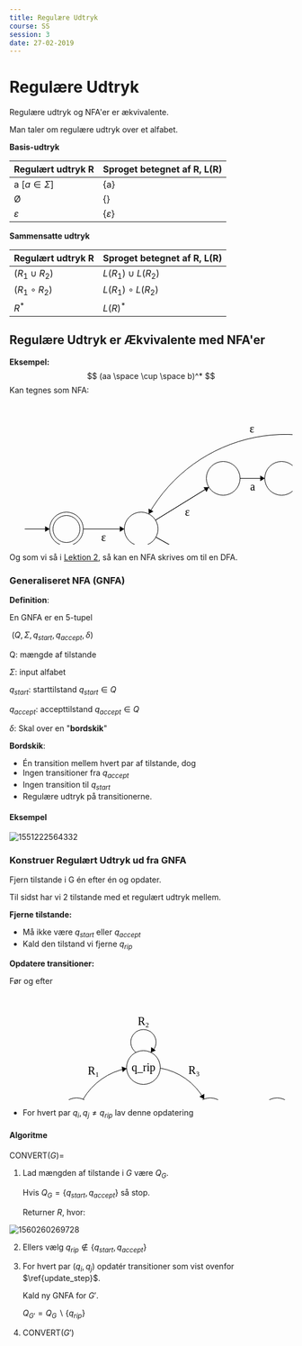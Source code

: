 ```yaml
---
title: Regulære Udtryk
course: SS
session: 3
date: 27-02-2019
---
```


# Regulære Udtryk

Regulære udtryk og NFA'er er ækvivalente.

Man taler om regulære udtryk over et alfabet.



**Basis-udtryk**

| Regulært udtryk R | Sproget betegnet af R, L(R) |
| ----------------- | --------------------------- |
| a $[a\in \Sigma]$ | {a}                         |
| Ø                 | {}                          |
| $\varepsilon$     | {$\varepsilon$}             |

**Sammensatte udtryk**

| Regulært udtryk R | Sproget betegnet af R, L(R) |
| ----------------- | --------------------------- |
| $(R_1\cup R_2)$   | $L(R_1) \cup L(R_2)$        |
| $(R_1 \circ R_2)$ | $L(R_1) \circ L(R_2)$       |
| $R^*$             | $L(R)^*$                    |



## Regulære Udtryk er Ækvivalente med NFA'er

**Eksempel:**
$$
(aa \space \cup \space b)^*
$$
Kan tegnes som NFA:

<svg width="800" height="400" version="1.1" xmlns="http://www.w3.org/2000/svg">
	<ellipse stroke="black" stroke-width="1" fill="none" cx="101.5" cy="224.5" rx="30" ry="30"/>
	<ellipse stroke="black" stroke-width="1" fill="none" cx="101.5" cy="224.5" rx="24" ry="24"/>
	<ellipse stroke="black" stroke-width="1" fill="none" cx="234.5" cy="224.5" rx="30" ry="30"/>
	<ellipse stroke="black" stroke-width="1" fill="none" cx="380.5" cy="134.5" rx="30" ry="30"/>
	<ellipse stroke="black" stroke-width="1" fill="none" cx="380.5" cy="305.5" rx="30" ry="30"/>
	<ellipse stroke="black" stroke-width="1" fill="none" cx="484.5" cy="134.5" rx="30" ry="30"/>
	<ellipse stroke="black" stroke-width="1" fill="none" cx="586.5" cy="134.5" rx="30" ry="30"/>
	<ellipse stroke="black" stroke-width="1" fill="none" cx="685.5" cy="134.5" rx="30" ry="30"/>
	<ellipse stroke="black" stroke-width="1" fill="none" cx="685.5" cy="134.5" rx="24" ry="24"/>
	<ellipse stroke="black" stroke-width="1" fill="none" cx="484.5" cy="305.5" rx="30" ry="30"/>
	<ellipse stroke="black" stroke-width="1" fill="none" cx="484.5" cy="305.5" rx="24" ry="24"/>
	<polygon stroke="black" stroke-width="1" points="27.5,224.5 71.5,224.5"/>
	<polygon fill="black" stroke-width="1" points="71.5,224.5 63.5,219.5 63.5,229.5"/>
	<polygon stroke="black" stroke-width="1" points="131.5,224.5 204.5,224.5"/>
	<polygon fill="black" stroke-width="1" points="204.5,224.5 196.5,219.5 196.5,229.5"/>
	<text x="163.5" y="245.5" font-family="Times New Roman" font-size="20">&#949;</text>
	<polygon stroke="black" stroke-width="1" points="260.038,208.758 354.962,150.242"/>
	<polygon fill="black" stroke-width="1" points="354.962,150.242 345.528,150.184 350.776,158.697"/>
	<text x="312.5" y="200.5" font-family="Times New Roman" font-size="20">&#949;</text>
	<polygon stroke="black" stroke-width="1" points="260.733,239.054 354.267,290.946"/>
	<polygon fill="black" stroke-width="1" points="354.267,290.946 349.697,282.693 344.846,291.437"/>
	<text x="294.5" y="286.5" font-family="Times New Roman" font-size="20">&#949;</text>
	<polygon stroke="black" stroke-width="1" points="410.5,134.5 454.5,134.5"/>
	<polygon fill="black" stroke-width="1" points="454.5,134.5 446.5,129.5 446.5,139.5"/>
	<text x="428.5" y="155.5" font-family="Times New Roman" font-size="20">a</text>
	<polygon stroke="black" stroke-width="1" points="514.5,134.5 556.5,134.5"/>
	<polygon fill="black" stroke-width="1" points="556.5,134.5 548.5,129.5 548.5,139.5"/>
	<text x="531.5" y="155.5" font-family="Times New Roman" font-size="20">&#949;</text>
	<polygon stroke="black" stroke-width="1" points="616.5,134.5 655.5,134.5"/>
	<polygon fill="black" stroke-width="1" points="655.5,134.5 647.5,129.5 647.5,139.5"/>
	<text x="631.5" y="155.5" font-family="Times New Roman" font-size="20">a</text>
	<path stroke="black" stroke-width="1" fill="none" d="M 247.955,197.703 A 280.306,280.306 0 0 1 662.79,114.92"/>
	<polygon fill="black" stroke-width="1" points="247.955,197.703 256.264,193.235 247.58,188.276"/>
	<text x="427.5" y="52.5" font-family="Times New Roman" font-size="20">&#949;</text>
	<polygon stroke="black" stroke-width="1" points="410.5,305.5 454.5,305.5"/>
	<polygon fill="black" stroke-width="1" points="454.5,305.5 446.5,300.5 446.5,310.5"/>
	<text x="427.5" y="326.5" font-family="Times New Roman" font-size="20">b</text>
	<path stroke="black" stroke-width="1" fill="none" d="M 463.658,326.998 A 139.843,139.843 0 0 1 238.775,254.136"/>
	<polygon fill="black" stroke-width="1" points="238.775,254.136 235.914,263.126 245.602,260.647"/>
	<text x="318.5" y="373.5" font-family="Times New Roman" font-size="20">&#949;</text>
</svg>

Og som vi så i [Lektion 2](../SS/02-nondeterministiske-endelige-automater.md#ækvivalens-mellem-dfa-og-nfa), så kan en NFA skrives om til en DFA.



### Generaliseret NFA (GNFA)

**Definition**:

En GNFA er en 5-tupel

​	$(Q, \Sigma,q_{start},q_{accept},\delta)$

Q:           mængde af tilstande

$\Sigma$:           input alfabet

$q_{start}$:     starttilstand $q_{start} \in Q$

$q_{accept}$:   accepttilstand $q_{accept} \in Q$

$\delta$:            Skal over en "**bordskik**"



**Bordskik**:

* Én transition mellem hvert par af  tilstande, dog
* Ingen transitioner fra $q_{accept}$
* Ingen transition til $q_{start}$
* Regulære udtryk på transitionerne.



#### Eksempel

![1551222564332](images/3-regulære-udtryk/1551222564332.png)



### Konstruer Regulært Udtryk ud fra GNFA

Fjern tilstande i G én efter én og opdater.

Til sidst har vi 2 tilstande med et regulært udtryk mellem.

**Fjerne tilstande:**

* Må ikke være $q_{start}$ eller $q_{accept}$
* Kald den tilstand vi fjerne $q_{rip}$

**Opdatere transitioner:**$\label{update_step}$

Før og efter

<svg width="800" height="300" version="1.1" xmlns="http://www.w3.org/2000/svg">
	<ellipse stroke="black" stroke-width="1" fill="none" cx="119.5" cy="215.5" rx="30" ry="30"/>
	<text x="106.5" y="221.5" font-family="Times New Roman" font-size="20">q_i</text>
	<ellipse stroke="black" stroke-width="1" fill="none" cx="357.5" cy="215.5" rx="30" ry="30"/>
	<text x="344.5" y="221.5" font-family="Times New Roman" font-size="20">q_j</text>
	<ellipse stroke="black" stroke-width="1" fill="none" cx="238.5" cy="131.5" rx="30" ry="30"/>
	<text x="217.5" y="137.5" font-family="Times New Roman" font-size="20">q_rip</text>
	<ellipse stroke="black" stroke-width="1" fill="none" cx="476.5" cy="215.5" rx="30" ry="30"/>
	<text x="463.5" y="221.5" font-family="Times New Roman" font-size="20">q_i</text>
	<ellipse stroke="black" stroke-width="1" fill="none" cx="723.5" cy="215.5" rx="30" ry="30"/>
	<text x="710.5" y="221.5" font-family="Times New Roman" font-size="20">q_j</text>
	<polygon stroke="black" stroke-width="1" points="50.5,215.5 89.5,215.5"/>
	<polygon fill="black" stroke-width="1" points="89.5,215.5 81.5,210.5 81.5,220.5"/>
	<path stroke="black" stroke-width="1" fill="none" d="M 131.123,187.936 A 114.715,114.715 0 0 1 208.635,133.221"/>
	<polygon fill="black" stroke-width="1" points="208.635,133.221 199.84,129.807 201.712,139.63"/>
	<text x="139.5" y="143.5" font-family="Times New Roman" font-size="20">R&#8321;</text>
	<path stroke="black" stroke-width="1" fill="none" d="M 268.39,132.565 A 111.224,111.224 0 0 1 346.487,187.692"/>
	<polygon fill="black" stroke-width="1" points="346.487,187.692 346.928,178.268 338.21,183.167"/>
	<text x="318.5" y="142.5" font-family="Times New Roman" font-size="20">R&#8323;</text>
	<path stroke="black" stroke-width="1" fill="none" d="M 330.646,228.83 A 237.916,237.916 0 0 1 146.354,228.83"/>
	<polygon fill="black" stroke-width="1" points="330.646,228.83 321.334,227.319 325.207,236.538"/>
	<text x="228.5" y="268.5" font-family="Times New Roman" font-size="20">R&#8324;</text>
	<path stroke="black" stroke-width="1" fill="none" d="M 225.275,104.703 A 22.5,22.5 0 1 1 251.725,104.703"/>
	<text x="228.5" y="55.5" font-family="Times New Roman" font-size="20">R&#8322;</text>
	<polygon fill="black" stroke-width="1" points="251.725,104.703 260.473,101.17 252.382,95.292"/>
	<path stroke="black" stroke-width="1" fill="none" d="M 500.177,197.132 A 182.784,182.784 0 0 1 699.823,197.132"/>
	<polygon fill="black" stroke-width="1" points="699.823,197.132 695.852,188.574 690.391,196.951"/>
	<text x="544.5" y="158.5" font-family="Times New Roman" font-size="20">R&#8324; U R&#8321;R&#8322;*R&#8323;</text>
	<polygon stroke="black" stroke-width="1" points="424.5,215.5 446.5,215.5"/>
	<polygon fill="black" stroke-width="1" points="446.5,215.5 438.5,210.5 438.5,220.5"/>
</svg>

* For hvert par $q_i,q_j \neq q_{rip}$ lav denne opdatering

#### Algoritme

$\text{CONVERT}(G)=$

1. Lad mængden af tilstande i $G$ være $Q_G$.

    Hvis $Q_G =\{q_{start}, q_{accept}\}$ så stop.

    Returner $R$, hvor:

![1560260269728](images/03-regulære-udtryk/1560260269728.png)

2. Ellers vælg $q_{rip} \notin \{q_{start}, q_{accept}\}$

3. For hvert par $(q_i, q_j)$ opdatér transitioner som vist ovenfor $\ref{update_step}$.

    Kald ny GNFA for $G'$.

    $Q_{G'}=Q_G \smallsetminus \{q_{rip}\}$

4. $\text{CONVERT}(G')$